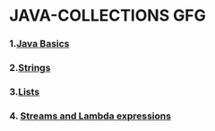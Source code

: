 # JAVA-COLLECTIONS GFG
### 1.[Java Basics](https://github.com/Rani-dha/JAVA-COLLECTIONS/tree/master/java%20basics)


### 2.[Strings](https://github.com/Rani-dha/JAVA-COLLECTIONS/tree/master/Strings)

### 3.[Lists](https://github.com/Rani-dha/JAVA-COLLECTIONS/tree/master/Lists)

### 4. [Streams and Lambda expressions]()
